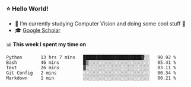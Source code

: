 ### ⭐️ Hello World!

<!--
**hologerry/hologerry** is a ✨ _special_ ✨ repository because its `README.md` (this file) appears on your GitHub profile.

Here are some ideas to get you started:

- 🔭 I’m currently working and studying on Computer Vision
- 🌱 I’m currently learning at Peking University
- 💬 Ask me about 
- 📫 How to reach me: E-mail
- 😄 Pronouns: he/his
- ⚡ Fun fact: Music is the Power
-->


- 🔭 I’m currently studying Computer Vision and doing some cool stuff 🤖
- 🎓 [Google Scholar](https://scholar.google.com/citations?user=3ykqW9wAAAAJ&hl=en)


📊 **This week I spent my time on**

<!--START_SECTION:waka-->
```text
Python       13 hrs 7 mins   ██████████████████████▓░░   90.92 % 
Bash         46 mins         █▒░░░░░░░░░░░░░░░░░░░░░░░   05.41 % 
Text         26 mins         ▓░░░░░░░░░░░░░░░░░░░░░░░░   03.11 % 
Git Config   2 mins          ░░░░░░░░░░░░░░░░░░░░░░░░░   00.34 % 
Markdown     1 min           ░░░░░░░░░░░░░░░░░░░░░░░░░   00.21 % 
```
<!--END_SECTION:waka-->
